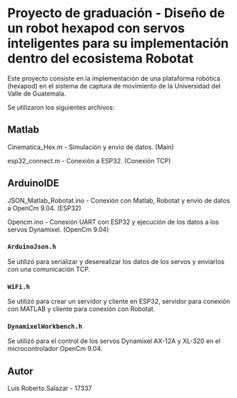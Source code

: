 # Proyecto de graduación - Diseño de un robot hexapod con servos inteligentes para su implementación dentro del ecosistema Robotat

Este proyecto consiste en la implementación de una plataforma robótica (hexapod) en el sistema de captura de movimiento de la Universidad del Valle de Guatemala.

Se utilizaron los siguientes archivos:

## Matlab

Cinematica_Hex.m - Simulación y envio de datos. (Main)

esp32_connect.m - Conexión a ESP32. (Conexión TCP)

## ArduinoIDE

JSON_Matlab_Robotat.ino - Conexión con Matlab, Robotat y envío de datos a OpenCm 9.04. (ESP32)

Opencm.ino - Conexión UART con ESP32 y ejecución de los datos a los servos Dynamixel. (OpenCm 9.04)

### `ArduinoJson.h`

Se utilizó para serializar y deserealizar los datos de los servos y enviarlos con una comunicación TCP.

### `WiFi.h`

Se utilizó para crear un servidor y cliente en ESP32, servidor para conexión con MATLAB y cliente para conexión con Robotat.

### `DynamixelWorkbench.h`

Se utilizó para el control de los servos Dynamixel AX-12A y XL-320 en el microcontrolador OpenCm 9.04.

## Autor

Luis Roberto Salazar - 17337
